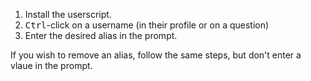 1. Install the userscript.
2. <kbd>Ctrl</kbd>-click on a username (in their profile or on a question)
3. Enter the desired alias in the prompt.

If you wish to remove an alias, follow the same steps, but don't enter a vlaue in the prompt.
